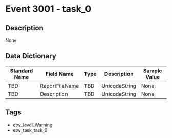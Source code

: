 # Event 3001 - task_0

## Description
None

## Data Dictionary
|Standard Name|Field Name|Type|Description|Sample Value|
|---|---|---|---|---|
|TBD|ReportFileName|TBD|UnicodeString|None|None|
|TBD|Description|TBD|UnicodeString|None|None|

## Tags
* etw_level_Warning
* etw_task_task_0
